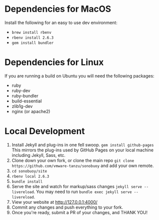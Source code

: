 # Dependencies for MacOS

Install the following for an easy to use dev environment:

* `brew install rbenv`
* `rbenv install 2.6.3`
* `gem install bundler`

# Dependencies for Linux
If you are running a build on Ubuntu you will need the following packages:
* ruby
* ruby-dev
* ruby-bundler
* build-essential
* zlib1g-dev
* nginx (or apache2)


# Local Development
1. Install Jekyll and plug-ins in one fell swoop. `gem install github-pages`
This mirrors the plug-ins used by GitHub Pages on your local machine including Jekyll, Sass, etc.
2. Clone down your own fork, or clone the main repo `git clone https://github.com/vmware-tanzu/sonobuoy` and add your own remote.
3. `cd sonobuoy/site`
4. `rbenv local 2.6.3`
5. `bundle install`
6. Serve the site and watch for markup/sass changes `jekyll serve --livereload`. You may need to run `bundle exec jekyll serve --livereload`.
7. View your website at http://127.0.0.1:4000/
8. Commit any changes and push everything to your fork.
9. Once you're ready, submit a PR of your changes, and THANK YOU!
